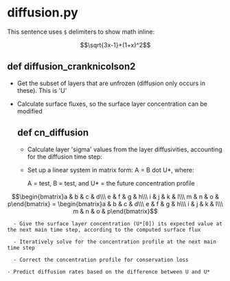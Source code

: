 # diffusion.py

This sentence uses `$` delimiters to show math inline:  
```math
\sqrt{3x-1}+(1+x)^2
```

## def diffusion_cranknicolson2

  - Get the subset of layers that are unfrozen (diffusion only occurs in these). This is 'U'

  - Calculate surface fluxes, so the surface layer concentration can be modified

    ## def cn_diffusion

      - Calculate layer 'sigma' values from the layer diffusivities, accounting for the diffusion time step:
      
      - Set up a linear system in matrix form: A = B dot U*, where:

        A = test, B = test, and U* = the future concentration profile

$$\begin{bmatrix}a & b & c & d\\\ e & f & g & h\\\ i & j & k & l\\\ m & n & o & p\end{bmatrix} = \begin{bmatrix}a & b & c & d\\\ e & f & g & h\\\ i & j & k & l\\\ m & n & o & p\end{bmatrix}$$ 

      - Give the surface layer concentration (U*[0]) its expected value at the next main time step, according to the computed surface flux
   
      - Iteratively solve for the concentration profile at the next main time step
   
      - Correct the concentration profile for conservation loss

    - Predict diffusion rates based on the difference between U and U*
   

